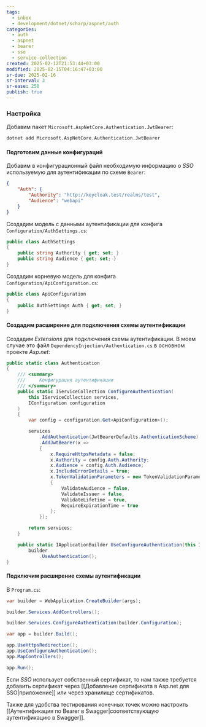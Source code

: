 ```yaml
---
tags:
  - inbox
  - development/dotnet/scharp/aspnet/auth
categories:
  - auth
  - aspnet
  - bearer
  - sso
  - service-collection
created: 2025-02-12T21:53:44+03:00
modified: 2025-02-15T04:16:47+03:00
sr-due: 2025-02-16
sr-interval: 3
sr-ease: 250
publish: true
---
```

### Настройка

Добавим пакет `Microsoft.AspNetCore.Authentication.JwtBearer`:

```sh
dotnet add Microsoft.AspNetCore.Authentication.JwtBearer
```

#### Подготовим данные конфигураций

Добавим в конфигурационный файл необходимую информацию о *SSO* используемую для аутентификации по схеме `Bearer`:

```json title:appsettings.json ln:true
{
	"Auth": {
	    "Authority": "http://keycloak.test/realms/test",
	    "Audience": "webapi"
	}
}
```

Создадим модель с данными аутентификации для конфига `Configuration/AuthSettings.cs`:

```csharp title:Configuration/AuthSettings.cs ln:true
public class AuthSettings
{
    public string Authority { get; set; }
    public string Audience { get; set; }
}
```

Создадим корневую модель для конфига `Configuration/ApiConfiguration.cs`:

```csharp title:Configuration/ApiConfiguration.cs ln:true
public class ApiConfiguration
{
    public AuthSettings Auth { get; set; }
}
```

#### Создадим расширение для подключения схемы аутентификации

Создадим *Extensions* для подключения схемы аутентификации. В моем случае это файл `DependencyInjection/Authentication.cs` в основном проекте *Asp.net*:

```csharp titile:DependencyInjection/Authentication.cs ln:true unwrap
public static class Authentication
{
    /// <summary>
    ///     Конфигурация аутентификации
    /// </summary>
    public static IServiceCollection ConfigureAuthentication(
        this IServiceCollection services,
        IConfiguration configuration
    )
    {
        var config = configuration.Get<ApiConfiguration>();

        services
            .AddAuthentication(JwtBearerDefaults.AuthenticationScheme)
            .AddJwtBearer(x =>
            {
                x.RequireHttpsMetadata = false;
                x.Authority = config.Auth.Authority;
                x.Audience = config.Auth.Audience;
                x.IncludeErrorDetails = true;
                x.TokenValidationParameters = new TokenValidationParameters
                {
                    ValidateAudience = false,
                    ValidateIssuer = false,
                    ValidateLifetime = true,
                    RequireExpirationTime = true
                };
            });

        return services;
    }

    public static IApplicationBuilder UseConfigureAuthentication(this IApplicationBuilder builder) =>
        builder
            .UseAuthentication();
}
```

#### Подключим расширение схемы аутентификации

В `Program.cs`:

```csharp titile:Program.cs ln:true hl:5,10 unwrap
var builder = WebApplication.CreateBuilder(args);

builder.Services.AddControllers();

builder.Services.ConfigureAuthentication(builder.Configuration);

var app = builder.Build();

app.UseHttpsRedirection();
app.UseConfigureAuthentication();
app.MapControllers();

app.Run();
```

Если *SSO* использует собственный сертификат, то нам также требуется добавить сертификат через [[Добавление сертификата в Asp.net для SSO|приложение]] или через хранилище сертификатов.

Также для удобства тестирования конечных точек можно настроить [[Аутентификация по Bearer в Swagger|соответствующую аутентификацию в Swagger]].